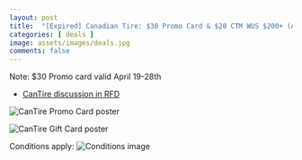 ```yaml
---
layout: post
title:  "[Expired] Canadian Tire: $30 Promo Card & $20 CTM WUS $200+ (Apr.18) ; $15 CTM / $100 on Sport Chek & Mark’s GCs (Apr.18-25)"
categories: [ deals ]
image: assets/images/deals.jpg
comments: false
---
```


Note: $30 Promo card valid April 19-28th


- [CanTire discussion in RFD](https://forums.redflagdeals.com/canadian-tire-c-big-red-c-hot-deals-30-promo-card-20-ctm-wus-200-apr-18-15-ctm-100-sport-chek-mark-cus-gcs-apr-18-25-2687059/)

![CanTire Promo Card poster](https://e.dam-img.rfdcontent.com/cms/010/340/584/400x400_smart_fit.jpg)

![CanTire Gift Card poster](https://f.dam-img.rfdcontent.com/cms/010/340/585/400x400_smart_fit.jpg)

Conditions apply:
![Conditions image](https://d.dam-img.rfdcontent.com/cms/010/340/667/400x400_smart_fit.jpg)